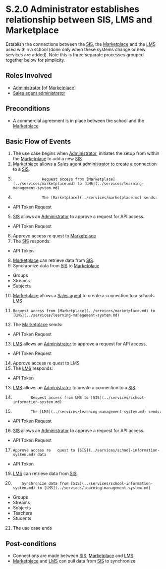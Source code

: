 
# S.2.0 Administrator establishes relationship between SIS, LMS and Marketplace

Establish the connections between the [SIS](../services/school-information-system.md), the [Marketplace](../services/marketplace.md) and the [LMS](../services/learning-management-system.md) used within a school (done only when these systems change or new services are added).  Note this is three separate processes grouped together below for simplicity.

## Roles Involved

  - [Administrator](../roles/administrator.md) [of [Marketplace](../services/marketplace.md)]
  - [Sales agent administrator](../roles/sales-agent.md)

## Preconditions

  - A commercial agreement is in place between the school and the [Marketplace](../services/marketplace.md) 

## Basic Flow of Events 

1. The use case begins when [Administrator](../roles/administrator.md), initiates the setup from within the [Marketplace](../services/marketplace.md) to add a new [SIS](../services/school-information-system.md) 
2. [Marketplace](../services/marketplace.md) allows a [Sales agent administrator](../roles/sales-agent.md) to create a connection to a [SIS](../services/school-information-system.md).
3. 					Request access from [Marketplace](../services/marketplace.md) to [LMS](../services/learning-management-system.md)
4. 					The [Marketplace](../services/marketplace.md) sends: 
 - API Token Request
5. [SIS](../services/school-information-system.md) allows an [Administrator](../roles/administrator.md) to approve a request for API access.
- API Token Request
6. Approve access re	quest to [Marketplace](../services/marketplace.md)
7. The [SIS](../services/school-information-system.md) responds:
- API Token
8. [Marketplace](../services/marketplace.md) can retrieve data from [SIS](../services/school-information-system.md).
9. Synchronize data from [SIS](../services/school-information-system.md) to [Marketplace](../services/marketplace.md)
- Groups
- Streams
- Subjects
10. [Marketplace](../services/marketplace.md) allows a [Sales agent](../roles/sales-agent.md) to create a connection to a schools [LMS](../services/learning-management-system.md)
11. 	Request access from [Marketplace](../services/marketplace.md) to [LMS](../services/learning-management-system.md)
12. The [Marketplace](../services/marketplace.md) sends: 
- API Token Request
13. [LMS](../services/learning-management-system.md) allows an [Administrator](../roles/administrator.md) to approve a request for API access.
- API Token Request
14. Approve access re	quest to LMS
15. The [LMS](../services/learning-management-system.md) responds:
- API Token
13. [LMS](../services/learning-management-system.md) allows an [Administrator](../roles/administrator.md) to create a connection to a [SIS](../services/school-information-system.md).
14. 			Request access from LMS to [SIS](../services/school-information-system.md)
15. 			The [LMS](../services/learning-management-system.md) sends:
- API Token Request
16. [SIS](../services/school-information-system.md) allows an [Administrator](../roles/administrator.md) to approve a request for API access.
- API Token Request
17. 	Approve access re	quest to [SIS](../services/school-information-system.md) data
- API Token
19. [LMS](../services/learning-management-system.md) can retrieve data from [SIS](../services/school-information-system.md)
20. 		Synchronize data from [SIS](../services/school-information-system.md) to [LMS](../services/learning-management-system.md)
- Groups
- Streams
- Subjects
- Teachers
- Students
21. The use case ends

## Post-conditions

  - Connections are made between [SIS](../services/school-information-system.md), [Marketplace](../services/marketplace.md) and [LMS](../services/learning-management-system.md)
  - [Marketplace](../services/marketplace.md) and [LMS](../services/learning-management-system.md) can pull data from [SIS](../services/school-information-system.md) to synchronize